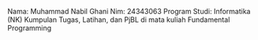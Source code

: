 Nama: Muhammad Nabil Ghani
Nim: 24343063
Program Studi: Informatika (NK)
Kumpulan Tugas, Latihan, dan PjBL di mata kuliah Fundamental Programming
